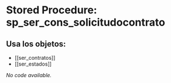 # Stored Procedure: sp_ser_cons_solicitudocontrato

## Usa los objetos:
- [[ser_contratos]]
- [[ser_estados]]

*No code available.*
